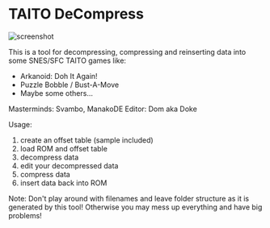 # TAITO DeCompress

![screenshot](Graphics\screenshot.png)

This is a tool for decompressing, compressing and reinserting data into some SNES/SFC TAITO games like:

- Arkanoid: Doh It Again!
- Puzzle Bobble / Bust-A-Move
- Maybe some others...

Masterminds:	Svambo, ManakoDE
Editor:		Dom aka Doke

Usage:
1. create an offset table (sample included)
2. load ROM and offset table
3. decompress data
4. edit your decompressed data
5. compress data
6. insert data back into ROM

Note: Don't play around with filenames and leave folder structure as it is generated
by this tool! Otherwise you may mess up everything and have big problems!
